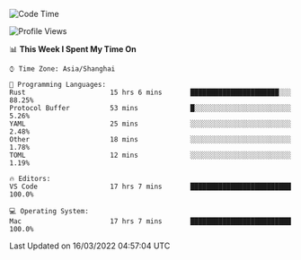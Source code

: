 <!--START_SECTION:waka-->
![Code Time](http://img.shields.io/badge/Code%20Time-1%2C090%20hrs%2040%20mins-blue)

![Profile Views](http://img.shields.io/badge/Profile%20Views-2-blue)

📊 **This Week I Spent My Time On** 

```text
⌚︎ Time Zone: Asia/Shanghai

💬 Programming Languages: 
Rust                     15 hrs 6 mins       ██████████████████████░░░   88.25% 
Protocol Buffer          53 mins             █░░░░░░░░░░░░░░░░░░░░░░░░   5.26% 
YAML                     25 mins             ░░░░░░░░░░░░░░░░░░░░░░░░░   2.48% 
Other                    18 mins             ░░░░░░░░░░░░░░░░░░░░░░░░░   1.78% 
TOML                     12 mins             ░░░░░░░░░░░░░░░░░░░░░░░░░   1.19%

🔥 Editors: 
VS Code                  17 hrs 7 mins       █████████████████████████   100.0%

💻 Operating System: 
Mac                      17 hrs 7 mins       █████████████████████████   100.0%

```


 Last Updated on 16/03/2022 04:57:04 UTC
<!--END_SECTION:waka-->

